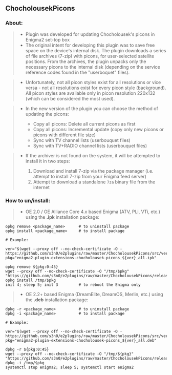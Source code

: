 ## **ChocholousekPicons**

### **About:**

   >- Plugin was developed for updating Chocholousek's picons in Enigma2 set-top box
   >- The original intent for developing this plugin was to save free space on the device's internal disk. The plugin downloads a series of file archives (7-zip) with picons, for user-selected satellite positions. From the archives, the plugin unpacks only the necessary picons to the internal disk (depending on the service reference codes found in the "userboquet" files).

   >- Unfortunately, not all picon styles exist for all resolutions or vice versa - not all resolutions exist for every picon style (background). All picon styles are available only in picon resolution 220x132 (which can be considered the most used).
   
   >- In the new version of the plugin you can choose the method of updating the picons:   
   >
   >    - Copy all picons: Delete all current picons as first
   >    - Copy all picons: Incremental update (copy only new picons or picons with different file size)
   >    - Sync with TV channel lists (userbouquet files)
   >    - Sync with TV+RADIO channel lists (userbouquet files)
   
   >- If the archiver is not found on the system, it will be attempted to install it in two steps:
   >
   >    1. Download and install 7-zip via the package manager (i.e. attempt to install 7-zip from your Enigma feed server)
   >    2. Attempt to download a standalone `7za` binary file from the internet

### **How to un/install:**

   >- OE 2.0 / OE Alliance Core 4.x based Enigma (ATV, PLi, VTi, etc.) using the **.ipk** installation package:
   ```shell
   opkg remove <package_name>      # to uninstall package
   opkg install <package_name>     # to install package
   
   # Example:
   
   ver="$(wget --proxy off --no-check-certificate -O - https://github.com/s3n0/e2plugins/raw/master/ChocholousekPicons/src/version.txt)"
   pkg="enigma2-plugin-extensions-chocholousek-picons_${ver}_all.ipk"
   
   opkg remove ${pkg:0:45}
   wget --proxy off --no-check-certificate -O "/tmp/$pkg" "https://github.com/s3n0/e2plugins/raw/master/ChocholousekPicons/released_build/${pkg}"
   opkg install /tmp/$pkg
   init 4; sleep 5; init 3         # to reboot the Enigma only
   ```
   
   >- OE 2.2+ based Enigma (DreamElite, DreamOS, Merlin, etc.) using the **.deb** installation package:
   ```shell
   dpkg -r <package_name>          # to uninstall package
   dpkg -i <package_name>          # to install package

   # Example:
   
   ver="$(wget --proxy off --no-check-certificate -O - https://github.com/s3n0/e2plugins/raw/master/ChocholousekPicons/src/version.txt)"
   pkg="enigma2-plugin-extensions-chocholousek-picons_${ver}_all.deb"
   
   dpkg -r ${pkg:0:45}
   wget --proxy off --no-check-certificate -O "/tmp/${pkg}" "https://github.com/s3n0/e2plugins/raw/master/ChocholousekPicons/released_build/${pkg}"
   dpkg -i /tmp/$pkg
   systemctl stop enigma2; sleep 5; systemctl start enigma2
   ```
